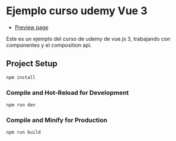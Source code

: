 # Ejemplo curso udemy Vue 3

- [Preview page](https://proyectovuesdos.netlify.app/)

Este es un ejemplo del curso de udemy de vue.js 3, trabajando con componentes y el composition api.

## Project Setup

```sh
npm install
```

### Compile and Hot-Reload for Development

```sh
npm run dev
```

### Compile and Minify for Production

```sh
npm run build
```
